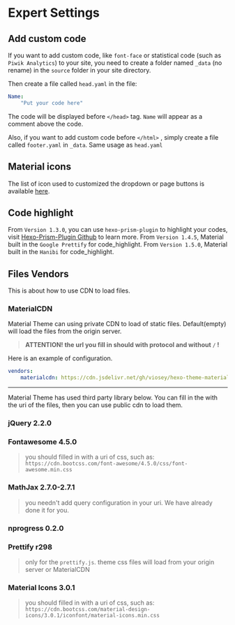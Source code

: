 # Expert Settings

## Add custom code

If you want to add custom code, like `font-face` or statistical code (such as `Piwik Analytics`) to your site, you need to create a folder named `_data` (no rename) in the `source` folder in your site directory.

Then create a file called `head.yaml` in the file:

```yaml
Name:
    "Put your code here"
```

The code will be displayed before `</head>` tag. `Name` will appear as a comment above the code.

Also, if you want to add custom code before `</html>` , simply create a file called `footer.yaml` in `_data`. Same usage as `head.yaml`

## Material icons

The list of icon used to customized the dropdown or page buttons is available [here](https://material.io/icons/).

## Code highlight

From `Version 1.3.0`, you can use `hexo-prism-plugin` to highlight your codes, visit [Hexo-Prism-Plugin Github](https://github.com/ele828/hexo-prism-plugin) to learn more.
From `Version 1.4.5`, Material built in the `Google Prettify` for code_highlight.
From `Version 1.5.0`, Material built in the `Hanibi` for code_highlight.

## Files Vendors

This is about how to use CDN to load files.

### MaterialCDN

Material Theme can using private CDN to load of static files.
Default(empty) will load the files from the origin server.

> **ATTENTION! the url you fill in should with protocol and without `/` !**

Here is an example of configuration.

```yaml
vendors:
    materialcdn: https://cdn.jsdelivr.net/gh/viosey/hexo-theme-material@latest/source
```
-----

Material Theme has used third party library below. You can fill in the with the uri of the files, then you can use public cdn to load them.

### jQuery 2.2.0
### Fontawesome 4.5.0

> you should filled in with a uri of css, such as: `https://cdn.bootcss.com/font-awesome/4.5.0/css/font-awesome.min.css`

### MathJax 2.7.0-2.7.1

> you needn't add query configuration in your uri. We have already done it for you.

### nprogress 0.2.0
### Prettify r298

> only for the `prettify.js`. theme css files will load from your origin server or MaterialCDN

### Material Icons 3.0.1

> you should filled in with a uri of css, such as: `https://cdn.bootcss.com/material-design-icons/3.0.1/iconfont/material-icons.min.css`
